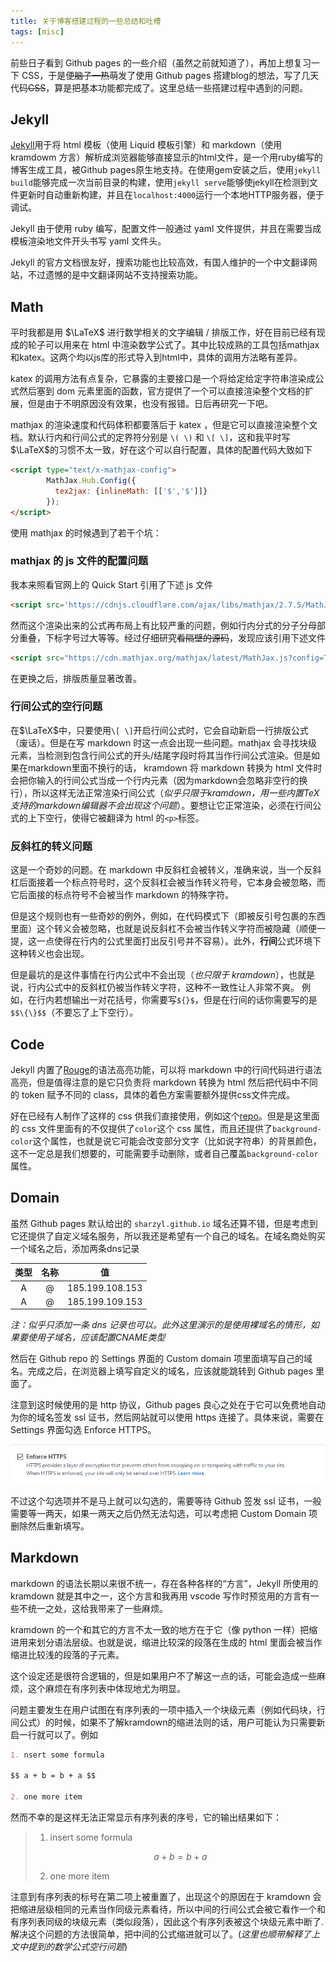 ```yaml
---
title: 关于博客搭建过程的一些总结和吐槽
tags: [misc]
---
```


前些日子看到 Github pages 的一些介绍（虽然之前就知道了），再加上想复习一下 CSS，于是便<del>脑子一热</del>萌发了使用 Github pages 搭建blog的想法，写了几天代码<del>CSS</del>，算是把基本功能都完成了。这里总结一些搭建过程中遇到的问题。 

## Jekyll

[Jekyll](https://jekyllrb.com)用于将 html 模板（使用 Liquid 模板引擎）和 markdown（使用 kramdowm 方言）解析成浏览器能够直接显示的html文件，是一个用ruby编写的博客生成工具，被Github pages原生地支持。在使用gem安装之后，使用`jekyll build`能够完成一次当前目录的构建，使用`jekyll serve`能够使jekyll在检测到文件更新时自动重新构建，并且在`localhost:4000`运行一个本地HTTP服务器，便于调试。

Jekyll 由于使用 ruby 编写，配置文件一般通过 yaml 文件提供，并且在需要当成模板渲染地文件开头书写 yaml 文件头。

Jekyll 的官方文档很友好，搜索功能也比较高效，有国人维护的一个中文翻译网站，不过遗憾的是中文翻译网站不支持搜索功能。

## Math

平时我都是用 $\LaTeX$ 进行数学相关的文字编辑 / 排版工作，好在目前已经有现成的轮子可以用来在 html 中渲染数学公式了。其中比较成熟的工具包括mathjax和katex。这两个均以js库的形式导入到html中，具体的调用方法略有差异。

katex 的调用方法有点复杂，它暴露的主要接口是一个将给定给定字符串渲染成公式然后塞到 dom 元素里面的函数，官方提供了一个可以直接渲染整个文档的扩展，但是由于不明原因没有效果，也没有报错。日后再研究一下吧。

mathjax 的渲染速度和代码体积都要落后于 katex ，但是它可以直接渲染整个文档。默认行内和行间公式的定界符分别是 `\( \)` 和 `\[ \]`，这和我平时写 $\LaTeX$的习惯不太一致，好在这个可以自行配置，具体的配置代码大致如下

```html
<script type="text/x-mathjax-config">
        MathJax.Hub.Config({
          tex2jax: {inlineMath: [['$','$']]}
        });
</script>
```

使用 mathjax 的时候遇到了若干个坑：

### mathjax 的 js 文件的配置问题
我本来照看官网上的 Quick Start 引用了下述 js 文件

```html
<script src='https://cdnjs.cloudflare.com/ajax/libs/mathjax/2.7.5/MathJax.js?config=TeX-MML-AM_CHTML' async></script>
```

然而这个渲染出来的公式再布局上有比较严重的问题，例如行内分式的分子分母部分重叠，下标字号过大等等。经过仔细研究<del>看隔壁的源码</del>，发现应该引用下述文件

```html
<script src="https://cdn.mathjax.org/mathjax/latest/MathJax.js?config=TeX-AMS-MML_HTMLorMML" async></script>
```
在更换之后，排版质量显著改善。

### 行间公式的空行问题
在$\LaTeX$中，只要使用`\[ \]`开启行间公式时，它会自动新启一行排版公式（废话）。但是在写 markdown 时这一点会出现一些问题。mathjax 会寻找块级元素，当检测到包含行间公式的开头/结尾字段时将其当作行间公式渲染。但是如果在markdown里面不换行的话，
kramdown 将 markdown 转换为 html 文件时会把你输入的行间公式当成一个行内元素（因为markdown会忽略非空行的换行），所以这样无法正常渲染行间公式（*似乎只限于kramdown，用一些内置$TeX$支持的markdown编辑器不会出现这个问题*）。要想让它正常渲染，必须在行间公式的上下空行，使得它被翻译为 html 的`<p>`标签。

### 反斜杠的转义问题
这是一个奇妙的问题。在 markdown 中反斜杠会被转义，准确来说，当一个反斜杠后面接着一个标点符号时，这个反斜杠会被当作转义符号，它本身会被忽略，而它后面接的标点符号不会被当作 markdown 的特殊字符。

但是这个规则也有一些奇妙的例外，例如，在代码模式下（即被反引号包裹的东西里面）这个转义会被忽略，也就是说反斜杠不会被当作转义字符而被隐藏（顺便一提，这一点使得在行内的公式里面打出反引号并不容易）。此外，**行间**公式环境下这种转义也会出现。

但是最坑的是这件事情在行内公式中不会出现（*也只限于 kramdown*），也就是说，行内公式中的反斜杠仍被当作转义字符，这种不一致性让人非常不爽。
例如，在行内若想输出一对花括号，你需要写`${}$`，但是在行间的话你需要写的是`$$\{\}$$`（不要忘了上下空行）。


## Code
Jekyll 内置了[Rouge](http://rouge.jneen.net/)的语法高亮功能，可以将 markdown 中的行间代码进行语法高亮，但是值得注意的是它只负责将 markdown 转换为 html 然后把代码中不同的 token 赋予不同的 class，具体的着色方案需要额外提供css文件完成。

好在已经有人制作了这样的 css 供我们直接使用，例如这个[repo](https://github.com/jwarby/jekyll-pygments-themes)。但是是这里面的 css 文件里面有的不仅提供了`color`这个 css 属性，而且还提供了`background-color`这个属性，也就是说它可能会改变部分文字（比如说字符串）的背景颜色，这不一定总是我们想要的，可能需要手动删除，或者自己覆盖`background-color`属性。

## Domain
虽然 Github pages 默认给出的 `sharzyl.github.io` 域名还算不错，但是考虑到它还提供了自定义域名服务，所以我还是希望有一个自己的域名。在域名商处购买一个域名之后，添加两条dns记录

类型| 名称| 值
:-:|:-:|:-:
A|@|185.199.108.153
A|@|185.199.109.153

*注：似乎只添加一条 dns 记录也可以。此外这里演示的是使用裸域名的情形，如果要使用子域名，应该配置CNAME类型*

然后在 Github repo 的 Settings 界面的 Custom domain 项里面填写自己的域名。完成之后，在浏览器上填写自定义的域名，应该就能跳转到 Github pages 里面了。

注意到这时候使用的是 http 协议，Github pages 良心之处在于它可以免费地自动为你的域名签发 ssl 证书，然后网站就可以使用 https 连接了。具体来说，需要在 Settings 界面勾选 Enforce HTTPS。

![Github 启用 HTTPS 的选项](../img/github-https.png)

不过这个勾选项并不是马上就可以勾选的，需要等待 Github 签发 ssl 证书，一般需要等一两天，如果一两天之后仍然无法勾选，可以考虑把 Custom Domain 项删除然后重新填写。

## Markdown
markdown 的语法长期以来很不统一，存在各种各样的“方言”，Jekyll 所使用的 kramdown 就是其中之一，这个方言和我再用 vscode 写作时预览用的方言有一些不统一之处，这给我带来了一些麻烦。

kramdown 的一个和其它的方言不太一致的地方在于它（像 python 一样）把缩进用来划分语法层级。也就是说，缩进比较深的段落在生成的 html 里面会被当作缩进比较浅的段落的子元素。

这个设定还是很符合逻辑的，但是如果用户不了解这一点的话，可能会造成一些麻烦，这个麻烦在有序列表中体现地尤为明显。

问题主要发生在用户试图在有序列表的一项中插入一个块级元素（例如代码块，行间公式）的时候，如果不了解kramdown的缩进法则的话，用户可能认为只需要新启一行就可以了。例如
```markdown
1. nsert some formula

$$ a + b = b + a $$

2. one more item
```

然而不幸的是这样无法正常显示有序列表的序号，它的输出结果如下：

>1. insert some formula
>
>$$ a + b = b + a $$
>
>2. one more item

注意到有序列表的标号在第二项上被重置了，出现这个的原因在于 kramdown 会把缩进层级相同的元素当作同级元素看待，所以中间的行间公式会被它看作一个和有序列表同级的块级元素（类似段落），因此这个有序列表被这个块级元素中断了. 解决这个问题的方法很简单，把中间的公式缩进就可以了。(*这里也顺带解释了上文中提到的数学公式空行问题*)
